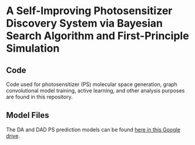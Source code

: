 # A Self-Improving Photosensitizer Discovery System via Bayesian Search Algorithm and First-Principle Simulation

## Code 
Code used for photosensitizer (PS) molecular space generation, graph convolutional model training, active learning, and other analysis purposes are found in this repository.


## Model Files 
The DA and DAD PS prediction models can be found [here in this Google drive](https://drive.google.com/drive/folders/1Ir9Y7wcO-kfL1Ae2Zif6Hyn_uZzWEB64?usp=sharing).
